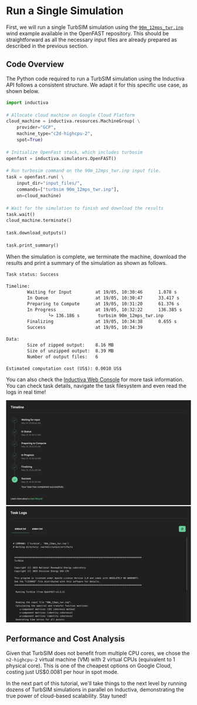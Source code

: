 # Run a Single Simulation
First, we will run a single TurbSIM simulation using the [`90m_12mps_twr.inp`](https://github.com/OpenFAST/r-test/tree/v4.0.2/glue-codes/openfast/5MW_Baseline) wind example available in the OpenFAST repository. This should be straightforward as all the necessary input files are already prepared as described in the previous section.

## Code Overview
The Python code required to run a TurbSIM simulation using the Inductiva API follows a consistent structure. We adapt it for this specific use case, as shown below.


```python
import inductiva

# Allocate cloud machine on Google Cloud Platform
cloud_machine = inductiva.resources.MachineGroup( \
    provider="GCP",
    machine_type="c2d-highcpu-2",
    spot=True)

# Initialize OpenFast stack, which includes turbosim
openfast = inductiva.simulators.OpenFAST()

# Run turbosim command on the 90m_12mps_twr.inp input file.
task = openfast.run( \
    input_dir="input_files/",
    commands=["turbsim 90m_12mps_twr.inp"],
    on=cloud_machine)

# Wait for the simulation to finish and download the results
task.wait()
cloud_machine.terminate()

task.download_outputs()

task.print_summary()
```

When the simulation is complete, we terminate the machine, download the results and print a summary of the simulation as shown as follows.

```
Task status: Success

Timeline:
        Waiting for Input         at 19/05, 10:30:46      1.078 s
        In Queue                  at 19/05, 10:30:47      33.417 s
        Preparing to Compute      at 19/05, 10:31:20      61.376 s
        In Progress               at 19/05, 10:32:22      136.385 s
                └> 136.186 s       turbsim 90m_12mps_twr.inp
        Finalizing                at 19/05, 10:34:38      0.655 s
        Success                   at 19/05, 10:34:39      

Data:
        Size of zipped output:    8.16 MB
        Size of unzipped output:  8.39 MB
        Number of output files:   6

Estimated computation cost (US$): 0.0010 US$
```

You can also check the [Inductiva Web Console](https://console.inductiva.ai/) for more task information. You can check task details, navigate the task filesystem and even read the logs in real time!

![console timeline](../../_static/console_timeline.png)
![console logs](../../_static/console_logs.png)

## Performance and Cost Analysis
Given that TurbSIM does not benefit from multiple CPU cores, we chose the `n2-highcpu-2` virtual machine (VM) with 2 virtual CPUs (equivalent to 1 physical core). 
This is one of the cheapest options on Google Cloud, costing just US$0.0081 per hour in spot mode.

In the next part of this tutorial, we'll take things to the next level by running dozens of TurbSIM simulations in parallel on Inductiva, demonstrating 
the true power of cloud-based scalability. Stay tuned!